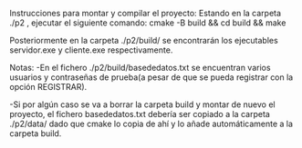 Instrucciones para montar y compilar el proyecto:
Estando en la carpeta ./p2 , ejecutar el siguiente comando:
cmake -B build && cd build && make

Posteriormente en la carpeta ./p2/build/ se encontrarán los ejecutables servidor.exe y cliente.exe respectivamente.

Notas: 
-En el fichero ./p2/build/basededatos.txt se encuentran varios usuarios y contraseñas de prueba(a pesar de que se pueda 
registrar con la opción REGISTRAR).

-Si por algún caso se va a borrar la carpeta build y montar de nuevo el proyecto, el fichero basededatos.txt debería ser copiado a la carpeta ./p2/data/
dado que cmake lo copia de ahí y lo añade automáticamente a la carpeta build.